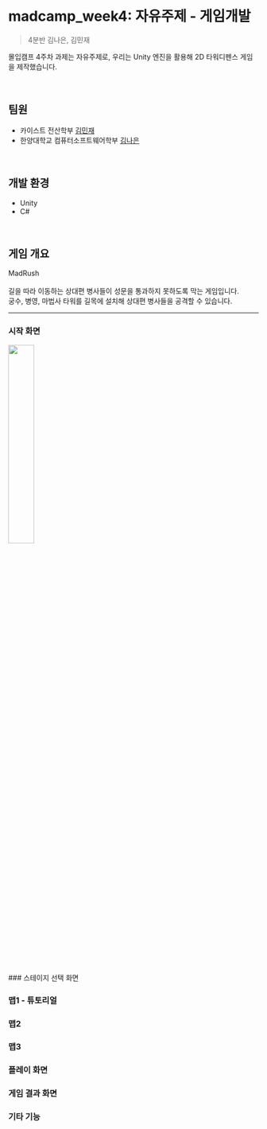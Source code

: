 # madcamp_week4: 자유주제 - 게임개발
> 4분반 김나은, 김민재

몰입캠프 4주차 과제는 자유주제로, 우리는 Unity 엔진을 활용해 2D 타워디펜스 게임을 제작했습니다.

<br/>

## 팀원


* 카이스트 전산학부 [김민재](https://github.com/akmj4869)
* 한양대학교 컴퓨터소프트웨어학부 [김나은](https://github.com/Naeunnkim)

<br/>

## 개발 환경
- Unity
- C#

<br/>

## 게임 개요

MadRush<br/><br/>
길을 따라 이동하는 상대편 병사들이 성문을 통과하지 못하도록 막는 게임입니다.<br/>
궁수, 병영, 마법사 타워를 길목에 설치해 상대편 병사들을 공격할 수 있습니다.<br/>
***

### 시작 화면

<p>
  <img src="https://github.com/Naeunnkim/madcamp_week4/assets/128071056/b9917974-32b6-413c-b8d1-d013193af7d7" height="32%" width="32%">
</p>
### 스테이지 선택 화면

### 맵1 - 튜토리얼

### 맵2

### 맵3

### 플레이 화면

### 게임 결과 화면

### 기타 기능

